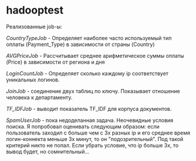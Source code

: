 # hadooptest

Реализованные job-ы:

_CountryTypeJob_ - Определяет наиболее часто используемый тип оплаты (Payment_Type) в зависимости от страны (Country)

_AVGPriceJob_ - Рассчитывает среднее арифметическое суммы оплаты (Price) в зависимости от региона и дня

_LoginCountJob_ - Определяет сколько каждому ip соответствует уникальных логинов.

_JoinJob_ - соединение двух таблиц по ключу. Показывает отношение человека к департаменту.

_TF_IDFJob_ - выводит показатель TF_IDF для корпуса документов.

_SpamUserJob_ - пока недоделанная задача. Неочевидные условия поиска. Я попробовал оценивать следующим образом: если пользователь заходил с больше чем с 3х разных ip и его среднее время логин-коннекта меньше 3х минут, то он "подозрительный". Под такой критерий никто не попал. Если убрать условие, что ip больше 3х, то вывод будет, но сомнительный...

   